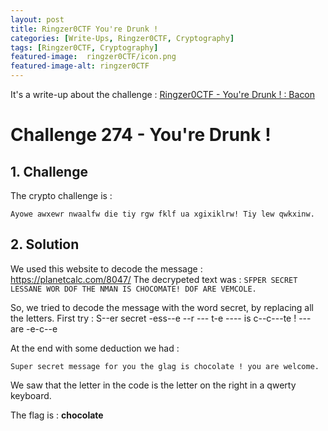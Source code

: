 ```yaml
---
layout: post
title: Ringzer0CTF You're Drunk !
categories: [Write-Ups, Ringzer0CTF, Cryptography]
tags: [Ringzer0CTF, Cryptography]
featured-image:  ringzer0CTF/icon.png
featured-image-alt: ringzer0CTF
---
```


It's a write-up about the challenge : [Ringzer0CTF - You're Drunk ! : Bacon](https://ringzer0ctf.com/challenges/274)

# Challenge 274 - You're Drunk !

## 1. Challenge 

The crypto challenge is : 

```Ayowe awxewr nwaalfw die tiy rgw fklf ua xgixiklrw! Tiy lew qwkxinw.```

## 2. Solution 

We used this website to decode the message :
https://planetcalc.com/8047/
The decrypeted text was :
`SFPER SECRET LESSANE WOR DOF THE NMAN IS CHOCOMATE! DOF ARE VEMCOLE.`

So, we tried to decode the message with the word secret, by replacing all the letters.
First try : 
S--er secret -ess--e --r --- t-e ---- is c--c---te ! --- are -e-c--e

At the end with some deduction we had :

```Super secret message for you the glag is chocolate ! you are welcome.```

We saw that the letter in the code is the letter on the right in a qwerty keyboard.

The flag is : **chocolate**